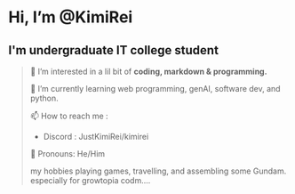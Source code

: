 # Hi, I’m @KimiRei
## I'm undergraduate IT college student
> 👀 I’m interested in a lil bit of **coding, markdown & programming.**
>
> 🌱 I’m currently learning web programming, genAI, software dev, and python.
>
> 📫 How to reach me :
> - Discord : JustKimiRei/kimirei
>
> 🗿 Pronouns: He/Him
>
> my hobbies playing games, travelling, and assembling some Gundam.
> especially for growtopia codm....
